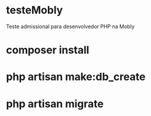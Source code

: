 # testeMobly
Teste admissional para desenvolvedor PHP na Mobly

# composer install
# php artisan make:db_create
# php artisan migrate